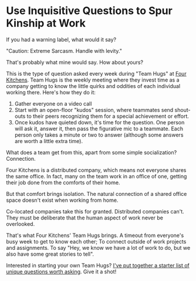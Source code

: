 # Use Inquisitive Questions to Spur Kinship at Work

If you had a warning label, what would it say?

"Caution: Extreme Sarcasm. Handle with levity."

That's probably what mine would say. How about yours?

This is the type of question asked every week during "Team Hugs" at [Four Kitchens](http://fourkitchens.com). Team Hugs is the weekly meeting where they invest time as a company getting to know the little quirks and oddities of each individual working there. Here's how they do it:

1. Gather everyone on a video call
2. Start with an open-floor "kudos" session, where teammates send shout-outs to their peers recognizing them for a special achievement or effort.
3. Once kudos have quieted down, it's time for the question. One person will ask it, answer it, then pass the figurative mic to a teammate. Each person only takes a minute or two to answer (although some answers are worth a little extra time). 

What does a team get from this, apart from some simple socialization? Connection.

Four Kitchens is a distributed company, which means not everyone shares the same office. In fact, many on the team work in an office of one, getting their job done from the comforts of their home.

But that comfort brings isolation. The natural connection of a shared office space doesn't exist when working from home. 

Co-located companies take this for granted. Distributed companies can't. They must be deliberate that the human aspect of work never be overlooked. 

That's what Four Kitchens' Team Hugs brings. A timeout from everyone's busy week to get to know each other; To connect outside of work projects and assignments. To say "Hey, we know we have a lot of work to do, but we also have some great stories to tell".

Interested in starting your own Team Hugs? [I've put together a starter list of unique questions worth asking](https://workflowy.com/s/Qr5AANsQQv). Give it a shot!